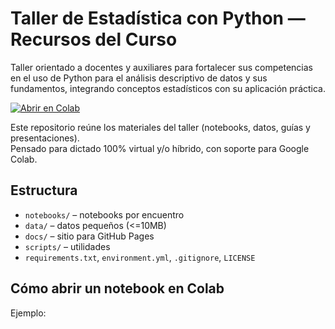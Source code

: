 # Taller de Estadística con Python — Recursos del Curso
Taller orientado a docentes y auxiliares para fortalecer sus competencias en el uso de Python para el análisis descriptivo de datos y sus fundamentos, integrando conceptos estadísticos con su aplicación práctica. 

[![Abrir en Colab](https://colab.research.google.com/assets/colab-badge.svg)](https://colab.research.google.com/github/iahumada/taller-descriptivo-con-python)

Este repositorio reúne los materiales del taller (notebooks, datos, guías y presentaciones).  
Pensado para dictado 100% virtual y/o híbrido, con soporte para Google Colab.

## Estructura
- `notebooks/` – notebooks por encuentro
- `data/` – datos pequeños (<=10MB)
- `docs/` – sitio para GitHub Pages
- `scripts/` – utilidades
- `requirements.txt`, `environment.yml`, `.gitignore`, `LICENSE`

## Cómo abrir un notebook en Colab
Ejemplo:

